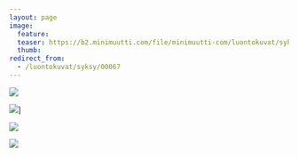 ```yaml
---
layout: page
image:
  feature:
  teaser: https://b2.minimuutti.com/file/minimuutti-com/luontokuvat/syksy/DSC52054-245px.jpg
  thumb:
redirect_from:
  - /luontokuvat/syksy/00067
---
```


![](https://b2.minimuutti.com/file/minimuutti-com/luontokuvat/syksy/DSC52085-800px.jpg)

![](https://b2.minimuutti.com/file/minimuutti-com/luontokuvat/syksy/DSC52046-800px.jpg)]

![](https://b2.minimuutti.com/file/minimuutti-com/luontokuvat/syksy/DSC52054-800px.jpg)

![](https://b2.minimuutti.com/file/minimuutti-com/luontokuvat/syksy/DSC52048-800px.jpg)
